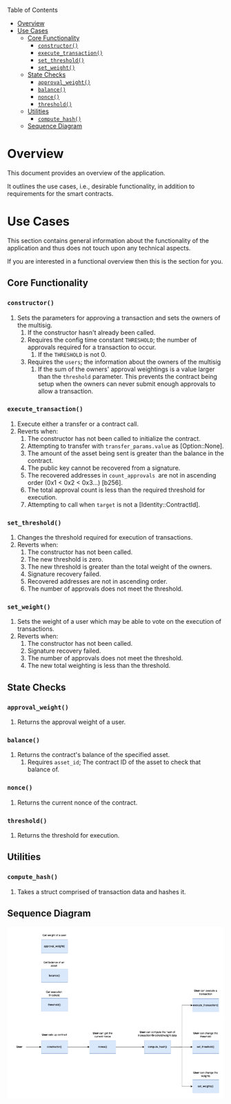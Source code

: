 Table of Contents

- [Overview](#overview)
- [Use Cases](#use-cases)
  - [Core Functionality](#core-functionality)
    - [`constructor()`](#constructor)
    - [`execute_transaction()`](#execute_transaction)
    - [`set_threshold()`](#set_threshold)
    - [`set_weight()`](#set_weight)
  - [State Checks](#state-checks)
    - [`approval_weight()`](#approval_weight)
    - [`balance()`](#balance)
    - [`nonce()`](#nonce)
    - [`threshold()`](#threshold)
  - [Utilities](#utilities)
    - [`compute_hash()`](#compute_hash)
  - [Sequence Diagram](#sequence-diagram)

# Overview

This document provides an overview of the application.

It outlines the use cases, i.e., desirable functionality, in addition to requirements for the smart contracts.

# Use Cases

This section contains general information about the functionality of the application and thus does not touch upon any technical aspects.

If you are interested in a functional overview then this is the section for you.

## Core Functionality

### `constructor()`

1. Sets the parameters for approving a transaction and sets the owners of the multisig.
   1. If the constructor hasn't already been called.
   2. Requires the config time constant `THRESHOLD`; the number of approvals required for a transaction to occur.
      1. If the `THRESHOLD` is not 0.
   3. Requires the `users`; the information about the owners of the multisig
      1. If the sum of the owners' approval weightings is a value larger than the `threshold` parameter. This prevents the contract being setup when the owners can never submit enough approvals to allow a transaction.

### `execute_transaction()`

1. Execute either a transfer or a contract call.
2. Reverts when:
   1. The constructor has not been called to initialize the contract.
   2. Attempting to transfer with `transfer_params.value` as [Option::None].
   3. The amount of the asset being sent is greater than the balance in the contract.
   4. The public key cannot be recovered from a signature.
   5. The recovered addresses in `count_approvals `are not in ascending order (0x1 < 0x2 < 0x3...) [b256].
   6. The total approval count is less than the required threshold for execution.
   7. Attempting to call when `target` is not a [Identity::ContractId].

### `set_threshold()`

1. Changes the threshold required for execution of transactions.
2. Reverts when:
   1. The constructor has not been called.
   2. The new threshold is zero.
   3. The new threshold is greater than the total weight of the owners.
   4. Signature recovery failed.
   5. Recovered addresses are not in ascending order.
   6. The number of approvals does not meet the threshold.

### `set_weight()`

1. Sets the weight of a user which may be able to vote on the execution of transactions.
2. Reverts when:
   1. The constructor has not been called.
   2. Signature recovery failed.
   3. The number of approvals does not meet the threshold.
   4. The new total weighting is less than the threshold.

## State Checks

### `approval_weight()`

1. Returns the approval weight of a user.

### `balance()`

1. Returns the contract's balance of the specified asset.
   1. Requires `asset_id`; The contract ID of the asset to check that balance of.

### `nonce()`

1. Returns the current nonce of the contract.

### `threshold()`

1. Returns the threshold for execution.

## Utilities

### `compute_hash()`

1. Takes a struct comprised of transaction data and hashes it.

## Sequence Diagram

![Multisig wallet Sequence Diagram](../.docs/multisig-wallet-sequence-diagram.png)
